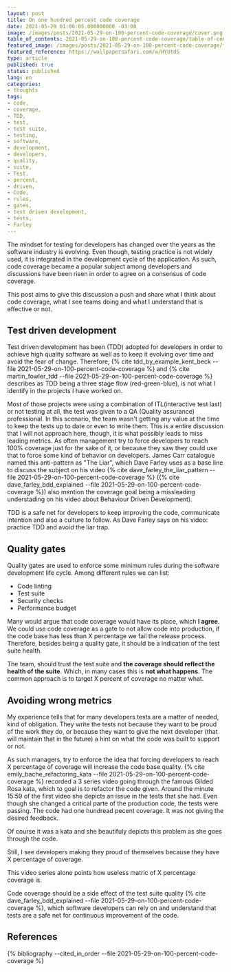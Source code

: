 ```yaml
---
layout: post
title: On one hundred percent code coverage
date: 2021-05-29 01:06:05.000000000 -03:00
image: /images/posts/2021-05-29-on-100-percent-code-coverage/cover.png
table_of_contents: 2021-05-29-on-100-percent-code-coverage/table-of-contents.md
featured_image: /images/posts/2021-05-29-on-100-percent-code-coverage/featured.jpg
featured_reference: https://wallpapersafari.com/w/HYUtdS
type: article
published: true
status: published
lang: en
categories:
- thoughts
tags:
- code,
- coverage,
- TDD,
- test,
- test suite,
- testing,
- software,
- development,
- developers,
- quality,
- suite,
- Test,
- percent,
- driven,
- Code,
- rules,
- gates,
- test driven development,
- tests,
- Farley
---
```


The mindset for testing for developers has changed over the years as the software
industry is evolving. Even though, testing practice is not widely used, it is integrated in the
development cycle of the application. As such, code coverage became a popular subject
among developers and discussions have been risen in order to agree on a consensus of
code coverage.

This post aims to give this discussion a push and share what I think about code coverage,
what I see teams doing and what I understand that is effective or not.

## Test driven development

Test driven development has been (TDD) adopted for developers in order to achieve
high quality software as well as to keep it evolving over time and avoid
the fear of change. Therefore, {% cite tdd_by_example_kent_beck --file 2021-05-29-on-100-percent-code-coverage %}
and {% cite martin_fowler_tdd --file 2021-05-29-on-100-percent-code-coverage %}
describes as TDD being a three stage flow (red-green-blue), is not what I
identify in the projects I have worked on.

Most of those projects were using a combination of ITL(interactive test last) or not testing at all,
the test was given to a QA (Quality assurance) professional. In this scenario, the team wasn't
getting any value at the time to keep the tests up to date or even to
write them. This is a entire discussion that I will not approach here, though,
it is what possibly leads to miss leading metrics. As often management
try to force developers to reach 100% coverage just for the sake of it, or because
they saw they could use that to force some kind of behavior on developers.
James Carr catalogue named this anti-pattern as "The Liar", which Dave Farley
uses as a base line to discuss the subject on his video
{% cite dave_farley_the_liar_pattern --file 2021-05-29-on-100-percent-code-coverage %}
({% cite dave_farley_bdd_explained --file 2021-05-29-on-100-percent-code-coverage %})
also mention the coverage goal being a missleading understading on his video
about Behaviour Driven Development).

TDD is a safe net for developers to keep improving the code, communicate intention
and also a culture to follow. As Dave Farley says on his video: practice TDD and
avoid the liar trap.

## Quality gates

Quality gates are used to enforce some minimum rules during the software development
life cycle. Among different rules we can list:

- Code linting
- Test suite
- Security checks
- Performance budget

Many would argue that code coverage would have its place, which **I agree**. We could
use code coverage as a gate to not allow code into production, if the code base
has less than X percentage we fail the release process. Therefore, besides being
a quality gate, it should be a indication of the test suite health.

The team, should trust the test suite and **the coverage should reflect the health
of the suite**. Which, in many cases this is **not what happens**. The common approach
is to target X percent of coverage no matter what.

## Avoiding wrong metrics

My experience tells that for many developers tests are a matter of needed, kind
of obligation. They write the tests not because they want to be proud of the
work they do, or because they want to give the next developer (that will
maintain that in the future) a hint on what the code was built to support or
not.

As such managers, try to enforce the idea that forcing developers to
reach X percentage of coverage will increase the code base quality.
{% cite emily_bache_refactoring_kata --file 2021-05-29-on-100-percent-code-coverage %}
recorded a 3 series video going through the famous Gilded Rosa kata, which
to goal is to refactor the code given. Around the minute 15:59 of the first
video she depicts an issue in the tests that she had. Even though she
changed a critical parte of the production code, the tests were passing. The
code had one hundread pecent coverage. It was not giving the desired feedback.

Of course it was a kata and she beautifuly depicts this problem as she goes
through the code.

Still, I see developers making they proud of themselves because they have X
percentage of coverage.

This video series alone points how useless matric of X percentage coverage is.

Code coverage should be a side effect of the test suite quality
{% cite dave_farley_bdd_explained --file 2021-05-29-on-100-percent-code-coverage %},
which software developers can rely on and understand that tests are a safe net
for continuous improvement of the code.

## References

{% bibliography --cited_in_order --file 2021-05-29-on-100-percent-code-coverage %}